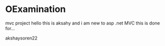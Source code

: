 # OExamination
mvc project
hello this is aksahy and i am new to asp .net MVC
this is done for...

akshaysoren22

